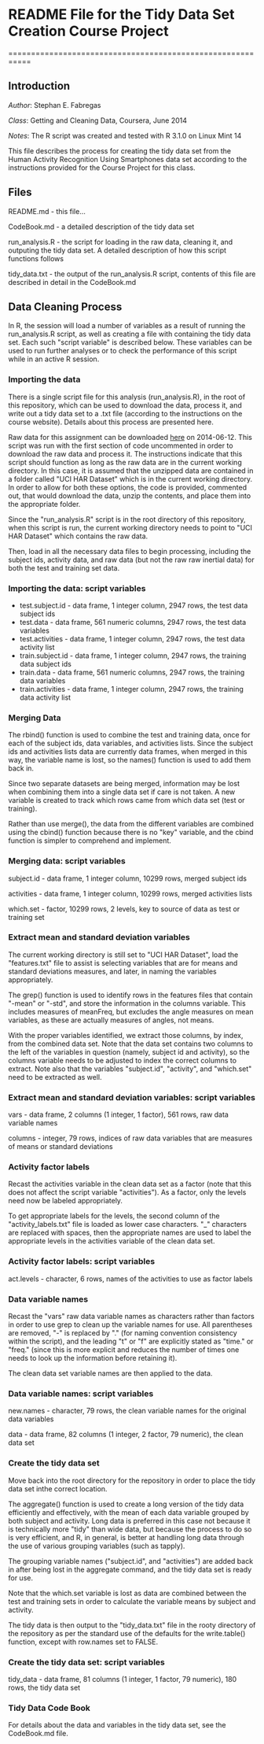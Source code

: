 # README File for the Tidy Data Set Creation Course Project
===========================================================

## Introduction
*Author*: Stephan E. Fabregas

*Class*: Getting and Cleaning Data, Coursera, June 2014

*Notes*: The R script was created and tested with R 3.1.0 on Linux Mint 14

This file describes the process for creating the tidy data set from the Human Activity Recognition Using Smartphones data set according to the instructions provided for the Course Project for this class.

## Files
README.md - this file...

CodeBook.md - a detailed description of the tidy data set

run_analysis.R - the script for loading in the raw data, cleaning it, and outputing the tidy data set. A detailed description of how this script functions follows

tidy_data.txt - the output of the run_analysis.R script, contents of this file are described in detail in the CodeBook.md

## Data Cleaning Process
In R, the session will load a number of variables as a result of running the run_analysis.R script, as well as creating a file with containing the tidy data set. Each such "script variable" is described below. These variables can be used to run further analyses or to check the performance of this script while in an active R session.

### Importing the data
There is a single script file for this analysis (run_analysis.R), in the root of this repository, which can be used to download the data, process it, and write out a tidy data set to a .txt file (according to the instructions on the course website). Details about this process are presented here.

Raw data for this assignment can be downloaded [here](https://d396qusza40orc.cloudfront.net/getData%2Fprojectfiles%2FUCI%20HAR%20Dataset.zip) on 2014-06-12. This script was run with the first section of code uncommented in order to download the raw data and process it. The instructions indicate that this script should function as long as the raw data are in the current working directory. In this case, it is assumed that the unzipped data are contained in a folder called "UCI HAR Dataset" which is in the current working directory. In order to allow for both these options, the code is provided, commented out, that would download the data, unzip the contents, and place them into the appropriate folder.

Since the "run_analysis.R" script is in the root directory of this repository, when this script is run, the current working directory needs to point to "UCI HAR Dataset" which contains the raw data.

Then, load in all the necessary data files to begin processing, including the subject ids, activity data, and raw data (but not the raw raw inertial data) for both the test and training set data.

### Importing the data: script variables
- test.subject.id - data frame, 1 integer column, 2947 rows, the test data subject ids
- test.data - data frame, 561 numeric columns, 2947 rows, the test data variables
- test.activities - data frame, 1 integer column, 2947 rows, the test data activity list
- train.subject.id - data frame, 1 integer column, 2947 rows, the training data subject ids
- train.data - data frame, 561 numeric columns, 2947 rows, the training data variables
- train.activities - data frame, 1 integer column, 2947 rows, the training data activity list

### Merging Data
The rbind() function is used to combine the test and training data, once for each of the subject ids, data variables, and activities lists. Since the subject ids and activities lists data are currently data frames, when merged in this way, the variable name is lost, so the names() function is used to add them back in.

Since two separate datasets are being merged, information may be lost when combining them into a single data set if care is not taken. A new variable is created to track which rows came from which data set (test or training).

Rather than use merge(), the data from the different variables are combined using the cbind() function because there is no "key" variable, and the cbind function is simpler to comprehend and implement.

### Merging data: script variables
subject.id - data frame, 1 integer column, 10299 rows, merged subject ids

activities - data frame, 1 integer column, 10299 rows, merged activities lists

which.set - factor, 10299 rows, 2 levels, key to source of data as test or training set

### Extract mean and standard deviation variables
The current working directory is still set to "UCI HAR Dataset", load the "features.txt" file to assist is selecting variables that are for means and standard deviations measures, and later, in naming the variables appropriately.

The grep() function is used to identify rows in the features files that contain "-mean" or "-std", and store the information in the columns variable. This includes measures of meanFreq, but excludes the angle measures on mean variables, as these are actually measures of angles, not means.

With the proper variables identified, we extract those columns, by index, from the combined data set. Note that the data set contains two columns to the left of the variables in question (namely, subject id and activity), so the columns variable needs to be adjusted to index the correct columns to extract. Note also that the variables "subject.id", "activity", and "which.set" need to be extracted as well.

### Extract mean and standard deviation variables: script variables
vars - data frame, 2 columns (1 integer, 1 factor), 561 rows, raw data variable names

columns - integer, 79 rows, indices of raw data variables that are measures of means or standard deviations

### Activity factor labels
Recast the activities variable in the clean data set as a factor (note that this does not affect the script variable "activities"). As a factor, only the levels need now be labeled appropriately.

To get appropriate labels for the levels, the second column of the "activity_labels.txt" file is loaded as lower case characters. "_" characters are replaced with spaces, then the appropriate names are used to label the appropriate levels in the activities variable of the clean data set.

### Activity factor labels: script variables
act.levels - character, 6 rows, names of the activities to use as factor labels

### Data variable names
Recast the "vars" raw data variable names as characters rather than factors in order to use grep to clean up the variable names for use. All parentheses are removed, "-" is replaced by "." (for naming convention consistency within the script), and the leading "t" or "f" are explicitly stated as "time." or "freq." (since this is more explicit and reduces the number of times one needs to look up the information before retaining it).

The clean data set variable names are then applied to the data.

### Data variable names: script variables
new.names - character, 79 rows, the clean variable names for the original data variables

data - data frame, 82 columns (1 integer, 2 factor, 79 numeric), the clean data set

### Create the tidy data set
Move back into the root directory for the repository in order to place the tidy data set inthe correct location.

The aggregate() function is used to create a long version of the tidy data efficiently and effectively, with the mean of each data variable grouped by both subject and activity. Long data is preferred in this case not because it is technically more "tidy" than wide data, but because the process to do so is very efficient, and R, in general, is better at handling long data through the use of various grouping variables (such as tapply).

The grouping variable names ("subject.id", and "activities") are added back in after being lost in the aggregate command, and the tidy data set is ready for use.

Note that the which.set variable is lost as data are combined between the test and training sets in order to calculate the variable means by subject and activity.

The tidy data is then output to the "tidy_data.txt" file in the rooty directory of the repository as per the standard use of the defaults for the write.table() function, except with row.names set to FALSE.

### Create the tidy data set: script variables
tidy_data - data frame, 81 columns (1 integer, 1 factor, 79 numeric), 180 rows, the tidy data set

### Tidy Data Code Book
For details about the data and variables in the tidy data set, see the CodeBook.md file.
